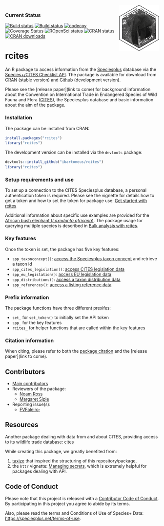 <img src="man/figures/rcites_logo.png" width="130" height="150" align="right"/>

### Current Status

[![Build status](https://travis-ci.org/ibartomeus/rcites.svg?branch=master)](https://travis-ci.org/ibartomeus/rcites)
[![Build status](https://ci.appveyor.com/api/projects/status/bsd3c7mv12xv959j/branch/master?svg=true)](https://ci.appveyor.com/project/KevCaz/rcites/branch/master)
[![codecov](https://codecov.io/gh/ibartomeus/rcites/branch/master/graph/badge.svg)](https://codecov.io/gh/ibartomeus/rcites)
[![Coverage Status](https://coveralls.io/repos/github/ibartomeus/rcites/badge.svg?branch=master)](https://coveralls.io/github/ibartomeus/rcites?branch=master)
[![ROpenSci status](https://badges.ropensci.org/244_status.svg)](https://github.com/ropensci/onboarding/issues/244)
[![CRAN status](https://www.r-pkg.org/badges/version/rcites)](https://www.r-pkg.org/badges/version/rcites)
[![CRAN downloads](https://cranlogs.r-pkg.org/badges/grand-total/rcites)](https://cran.r-project.org/package=rcites)


# rcites

An R package to access information from the [Speciesplus](https://speciesplus.net/) database via the [Species+/CITES Checklist API](https://api.speciesplus.net/documentation/v1.html). The package is available for download from [CRAN](https://cran.r-project.org/package=rcites) (stable version) and [Github](https://github.com/ibartomeus/rcites) (development version).

Please see the [release paper](link to come) for background information about the Convention on International Trade in Endangered Species of Wild Fauna and Flora ([CITES](https://cites.org)), the Speciesplus database and basic information about the aim of the package.


### Installation

The package can be installed from CRAN:

```R
install.packages("rcites")
library("rcites")
```

The development version can be installed via the `devtools` package:

```R
devtools::install_github("ibartomeus/rcites")
library("rcites")
```


### Setup requirements and use

To set up a connection to the CITES Speciesplus database, a personal authentication token is required. Please see the vignette for details how to get a token and how to set the token for package use:
[Get started with rcites](https://ibartomeus.github.io/rcites/articles/get_started.html)

Additional information about specific use examples are provided for the [African bush elephant (*Loxodonta africana*)](https://ibartomeus.github.io/rcites/articles/elephant.html). The package usage for querying multiple species is described in [Bulk analysis with rcites](https://ibartomeus.github.io/rcites/articles/bulk_analysis.html).


### Key features

Once the token is set, the package has five key features:

- `spp_taxonconcept()`: [access the Speciesplus taxon concept](https://api.speciesplus.net/documentation/v1/taxon_concepts/index.html) and retrieve a taxon id
- `spp_cites_legislation()`: [access CITES legislation data](https://api.speciesplus.net/documentation/v1/cites_legislation/index.html)
- `spp_eu_legislation()`: [access EU legislation data](https://api.speciesplus.net/documentation/v1/eu_legislation/index.html)
- `spp_distributions()`: [access a taxon distribution data](https://api.speciesplus.net/documentation/v1/distributions/index.html)
- `spp_references()`: [access a listing reference data](https://api.speciesplus.net/documentation/v1/references/index.html)


### Prefix information

The package functions have three different prexifes:
- `set_` for `set_token()` to initially set the API token
- `spp_` for the key features
- `rcites_` for helper functions that are called within the key features


### Citation information

When citing, please refer to both the [package citation](https://ibartomeus.github.io/rcites/authors.html) and the [release paper](link to come).


## Contributors

- [Main contributors](https://github.com/ibartomeus/rcites/graphs/contributors)
- Reviewers of the package:
  - [Noam Ross](https://github.com/noamross)
  - [Margaret Siple](https://github.com/mcsiple)
- Reporting issue(s):
  - [FVFaleiro](https://github.com/FVFaleiro);



## Resources

Another package dealing with data from and about CITES, providing access to its wildlife trade database: [cites](https://github.com/ecohealthalliance/cites/)

While creating this package, we greatly benefited from:
1. [taxize](https://github.com/ropensci/taxize) that inspired the structuring of this repository/package,
2. the `httr` vignette: [Managing secrets](https://cran.r-project.org/web/packages/httr/vignettes/secrets.html), which is extremely helpful for packages dealing with API.



## Code of Conduct

Please note that this project is released with a [Contributor Code of Conduct](CONDUCT.md).
By participating in this project you agree to abide by its terms.

Also, please read the terms and Conditions of Use of Species+ Data:
https://speciesplus.net/terms-of-use.
